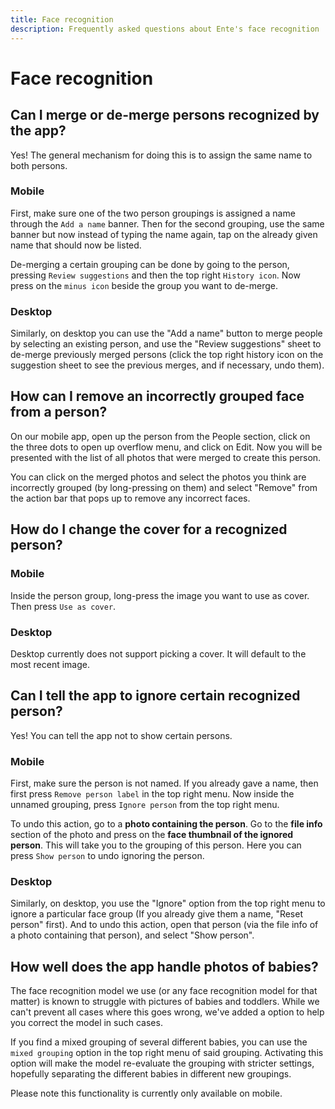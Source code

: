 ```yaml
---
title: Face recognition
description: Frequently asked questions about Ente's face recognition
---
```


# Face recognition

## Can I merge or de-merge persons recognized by the app?

Yes! The general mechanism for doing this is to assign the same name to both
persons.

### Mobile

First, make sure one of the two person groupings is assigned a name through the
`Add a name` banner. Then for the second grouping, use the same banner but now
instead of typing the name again, tap on the already given name that should now
be listed.

De-merging a certain grouping can be done by going to the person, pressing
`Review suggestions` and then the top right `History icon`. Now press on the
`minus icon` beside the group you want to de-merge.

### Desktop

Similarly, on desktop you can use the "Add a name" button to merge people by
selecting an existing person, and use the "Review suggestions" sheet to de-merge
previously merged persons (click the top right history icon on the suggestion
sheet to see the previous merges, and if necessary, undo them).

## How can I remove an incorrectly grouped face from a person?

On our mobile app, open up the person from the People section, click on the
three dots to open up overflow menu, and click on Edit. Now you will be
presented with the list of all photos that were merged to create this person.

You can click on the merged photos and select the photos you think are
incorrectly grouped (by long-pressing on them) and select "Remove" from the
action bar that pops up to remove any incorrect faces.

## How do I change the cover for a recognized person?

### Mobile

Inside the person group, long-press the image you want to use as cover. Then
press `Use as cover`.

### Desktop

Desktop currently does not support picking a cover. It will default to the most
recent image.

## Can I tell the app to ignore certain recognized person?

Yes! You can tell the app not to show certain persons.

### Mobile

First, make sure the person is not named. If you already gave a name, then first
press `Remove person label` in the top right menu. Now inside the unnamed
grouping, press `Ignore person` from the top right menu.

To undo this action, go to a **photo containing the person**. Go to the **file
info** section of the photo and press on the **face thumbnail of the ignored
person**. This will take you to the grouping of this person. Here you can press
`Show person` to undo ignoring the person.

### Desktop

Similarly, on desktop, you use the "Ignore" option from the top right menu to
ignore a particular face group (If you already give them a name, "Reset person"
first). And to undo this action, open that person (via the file info of a photo
containing that person), and select "Show person".

## How well does the app handle photos of babies?

The face recognition model we use (or any face recognition model for that
matter) is known to struggle with pictures of babies and toddlers. While we
can't prevent all cases where this goes wrong, we've added a option to help you
correct the model in such cases.

If you find a mixed grouping of several different babies, you can use the
`mixed grouping` option in the top right menu of said grouping. Activating this
option will make the model re-evaluate the grouping with stricter settings,
hopefully separating the different babies in different new groupings.

Please note this functionality is currently only available on mobile.

